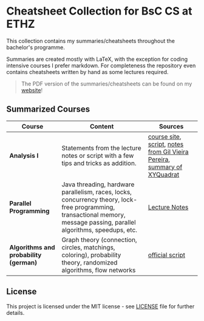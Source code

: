 # Cheatsheet Collection for BsC CS at ETHZ
This collection contains my summaries/cheatsheets throughout the bachelor's programme.

Summaries are created mostly with LaTeX, with the exception for coding intensive courses I prefer markdown. For completeness the repository even contains cheatsheets written by hand as some lectures required.

> The PDF version of the summaries/cheatsheets can be found on my [website](https://ucinereo.github.io/cheatsheets.html)!

## Summarized Courses

| **Course** | Content | Sources |
|---|---|---|
| **Analysis I** | Statements from the lecture notes or script with a few tips and tricks as addition. | [course site](https://metaphor.ethz.ch/x/2022/fs/401-0212-16L/), [script](https://metaphor.ethz.ch/x/2022/fs/401-0212-16L/sc/SkriptAnalysis1FS21.pdf), [notes from Gil Vieira Pereira](https://n.ethz.ch/~givieira/), [summary of XYQuadrat](https://github.com/XYQuadrat/eth-cheatsheets) |
| **Parallel Programming** | Java threading, hardware parallelism, races, locks, concurrency theory, lock-free programming, transactional memory, message passing, parallel algorithms, speedups, etc. | [Lecture Notes](https://spcl.inf.ethz.ch/Teaching/2022-pp/) |
| **Algorithms and probability (german)** | Graph theory (connection, circles, matchings, coloring), probability theory, randomized algorithms, flow networks | [official script](https://cadmo.ethz.ch/education/lectures/FS20/AW/restricted/Skript/AW-Skript17022020.pdf) |

## License
This project is licensed under the MIT license - see [LICENSE](LICENSE) file for further details.
